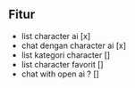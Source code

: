 ## Fitur
- list character ai [x]
- chat dengan character ai [x]
- list kategori character []
- list character favorit []
- chat with open ai ? []